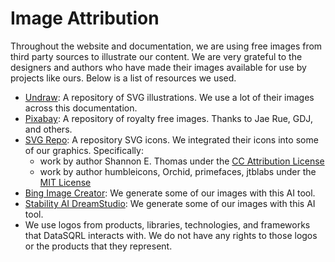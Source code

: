 # Image Attribution

Throughout the website and documentation, we are using free images from third party sources to illustrate our content.
We are very grateful to the designers and authors who have made their images available for use by projects like ours. Below is a list of resources we used.

* [Undraw](https://undraw.co/): A repository of SVG illustrations. We use a lot of their images across this documentation.
* [Pixabay](https://pixabay.com/): A repository of royalty free images. Thanks to Jae Rue, GDJ, and others.
* [SVG Repo](https://www.svgrepo.com/): A repository SVG icons. We integrated their icons into some of our graphics. Specifically:
  * work by author Shannon E. Thomas under the [CC Attribution License](https://www.svgrepo.com/page/licensing#CC%20Attribution)
  * work by author humbleicons, Orchid, primefaces,  jtblabs under the [MIT License](https://www.svgrepo.com/page/licensing#MIT)
* [Bing Image Creator](https://www.bing.com/create): We generate some of our images with this AI tool.
* [Stability AI DreamStudio](https://beta.dreamstudio.ai/): We generate some of our images with this AI tool.
* We use logos from products, libraries, technologies, and frameworks that DataSQRL interacts with. We do not have any rights to those logos or the products that they represent.